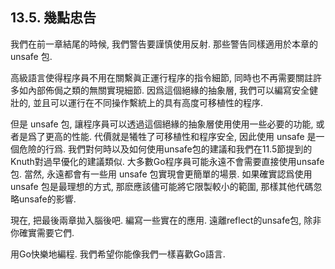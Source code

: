 ## 13.5. 幾點忠告

我們在前一章結尾的時候, 我們警告要謹慎使用反射. 那些警告同樣適用於本章的 unsafe 包.

高級語言使得程序員不用在關繫眞正運行程序的指令細節, 同時也不再需要關註許多如內部佈侷之類的無關實現細節. 因爲這個絕緣的抽象層, 我們可以編寫安全健壯的, 並且可以運行在不同操作繫統上的具有高度可移植性的程序.

但是 unsafe 包, 讓程序員可以透過這個絕緣的抽象層使用使用一些必要的功能, 或者是爲了更高的性能. 代價就是犧牲了可移植性和程序安全, 因此使用 unsafe 是一個危險的行爲. 我們對何時以及如何使用unsafe包的建議和我們在11.5節提到的Knuth對過早優化的建議類似. 大多數Go程序員可能永遠不會需要直接使用unsafe包. 當然, 永遠都會有一些用 unsafe 包實現會更簡單的場景. 如果確實認爲使用 unsafe 包是最理想的方式, 那麽應該儘可能將它限製較小的範圍, 那樣其他代碼忽略unsafe的影響.

現在, 把最後兩章拋入腦後吧. 編寫一些實在的應用. 遠離reflect的unsafe包, 除非你確實需要它們.

用Go快樂地編程. 我們希望你能像我們一樣喜歡Go語言.

